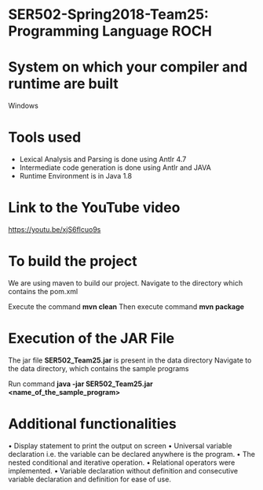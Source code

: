 # SER502-Spring2018-Team25: Programming Language ROCH

# System on which your compiler and runtime are built

Windows

# Tools used

- Lexical Analysis and Parsing is done using Antlr 4.7
- Intermediate code generation is done using Antlr and JAVA
- Runtime Environment is in Java 1.8

# Link to the YouTube video

https://youtu.be/xjS6flcuo9s

# To build the project
We are using maven to build our project.
Navigate to the directory which contains the pom.xml

Execute the command 
             **mvn clean**
Then execute command 
             **mvn package**

# Execution of the JAR File
The jar file   **SER502_Team25.jar** is present in the data directory
Navigate to the data directory, which contains the sample programs

Run command 
           **java -jar SER502_Team25.jar <name_of_the_sample_program>**
           
# Additional functionalities

• Display statement to print the output on screen
• Universal variable declaration i.e. the variable can be declared
anywhere is the program.
• The nested conditional and iterative operation.
• Relational operators were implemented.
• Variable declaration without definition and consecutive variable
declaration and definition for ease of use.
